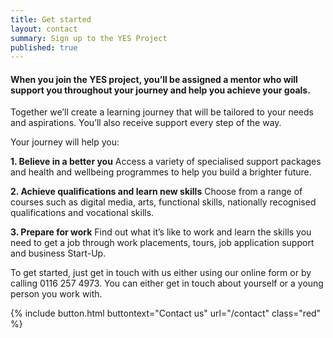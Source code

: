```yaml
---
title: Get started
layout: contact
summary: Sign up to the YES Project
published: true
---
```


#### When you join the YES project, you’ll be assigned a mentor who will support you throughout your journey and help you achieve your goals.

Together we’ll create a learning journey that will be tailored to your needs and aspirations. You’ll also receive support every step of the way.

Your journey will help you: 

**1.	Believe in a better you**
Access a variety of specialised support packages and health and wellbeing programmes to help you build a brighter future. 

**2.	Achieve qualifications and learn new skills**
Choose from a range of courses such as digital media, arts, functional skills, nationally recognised qualifications and vocational skills. 

**3.	Prepare for work**
Find out what it’s like to work and learn the skills you need to get a job through work placements, tours, job application support and business Start-Up. 

To get started, just get in touch with us either using our online form or by calling 0116 257 4973. You can either get in touch about yourself or a young person you work with.

{% include button.html buttontext="Contact us" url="/contact" class="red" %}
